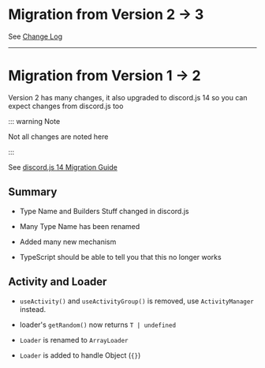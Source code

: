 # Migration from Version 2 -> 3

See [Change Log](/changelog/cocoa-discord)

---

# Migration from Version 1 -> 2

Version 2 has many changes, it also upgraded to discord.js 14 so you can expect
changes from discord.js too

::: warning Note

Not all changes are noted here

:::

See [discord.js 14 Migration Guide](https://discordjs.guide/additional-info/changes-in-v14.html)

## Summary

- Type Name and Builders Stuff changed in discord.js

- Many Type Name has been renamed

- Added many new mechanism

- TypeScript should be able to tell you that this no longer works

## Activity and Loader

- `useActivity()` and `useActivityGroup()` is removed, use `ActivityManager` instead.

- loader's `getRandom()` now returns `T | undefined`

- `Loader` is renamed to `ArrayLoader`

- `Loader` is added to handle Object (`{}`)
